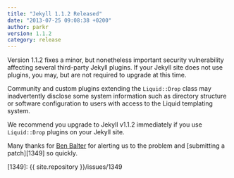```yaml
---
title: "Jekyll 1.1.2 Released"
date: "2013-07-25 09:08:38 +0200"
author: parkr
version: 1.1.2
category: release
---
```


Version 1.1.2 fixes a minor, but nonetheless important security vulnerability affecting several third-party Jekyll plugins. If your Jekyll site does not use plugins, you may, but are not required to upgrade at this time.

Community and custom plugins extending the `Liquid::Drop` class may inadvertently disclose some system information such as directory structure or software configuration to users with access to the Liquid templating system.

We recommend you upgrade to Jekyll v1.1.2 immediately if you use `Liquid::Drop` plugins on your Jekyll site.

Many thanks for [Ben Balter](https://github.com/benbalter) for alerting us to the problem
and [submitting a patch][1349] so quickly.

[230]: https://github.com/Shopify/liquid/pull/230
[1349]: {{ site.repository }}/issues/1349
